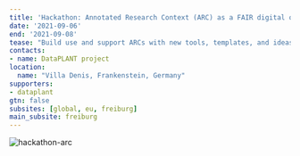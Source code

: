 ```yaml
---
title: 'Hackathon: Annotated Research Context (ARC) as a FAIR digital object'
date: '2021-09-06'
end: '2021-09-08'
tease: "Build use and support ARCs with new tools, templates, and ideas."
contacts:
- name: DataPLANT project
location:
  name: "Villa Denis, Frankenstein, Germany"
supporters:
- dataplant
gtn: false
subsites: [global, eu, freiburg]
main_subsite: freiburg
---
```


![hackathon-arc](/assets/media/2021-08-26-hackathon-arc.png)

